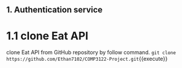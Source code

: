 ## 1. Authentication service

# 1.1 clone Eat API
clone Eat API from GitHub repository by follow command.
`git clone https://github.com/Ethan7102/COMP3122-Project.git`{{execute}}

